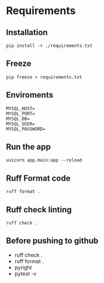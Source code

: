 # Requirements

## Installation

    pip install -r ./requirements.txt

## Freeze

    pip freeze > requirements.txt

## Enviroments

    MYSQL_HOST=
    MYSQL_PORT=
    MYSQL_DB=
    MYSQL_USER=
    MYSQL_PASSWORD=

## Run the app

    uvicorn app.main:app --reload

## Ruff Format code

    ruff format .
    
## Ruff check linting

    ruff check .

## Before pushing to github

- ruff check .
- ruff format .
- pyright
- pytest -v




